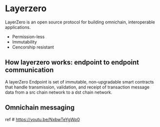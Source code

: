# Layerzero
LayerZero is an open source protocol for building omnichain, interoperable applications.

- Permission-less
- Immutability
- Cencorship resistant

## How layerzero works: endpoint to endpoint communication
 
 A layerZero Endpoint is set of immutable, non-upgradable smart contracts that handle transmission, validation, and receipt of transaction message data from a src chain network to a dst chain network.

## Omnichain messaging

ref # https://youtu.be/NxbwTeYgWp0